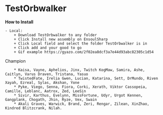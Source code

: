 # TestOrbwalker
**How to Install**

    - Local:
        + Download TestOrbwalker to any folder
        + Click Install new assembly on EnsoulSharp
        + Click Local field and select the folder TestOrbwalker is in
        + Click add and your good to go
        + Gif example https://gyazo.com/2f02ea8dcf3a7e44d93abc82305c1d54

Champion

        * Kaisa, Vayne, Aphelios, Jinx, Twitch KogMaw, Samira, Ashe, Caitlyn, Varus Draven, Tristana, Yasuo
        * TwistedFate, Irelia Gwen, Lucian, Katarina, Sett, DrMundo, Riven Xayah, Ezreal, Sylas, Akshan, Yone
        * Pyke, Viego, Senna, Fiora, Corki, Xerath, Viktor Cassopeia, Camille, Leblanc, Aatrox, Zed, LeeSin
        * Sivir, Karthus, Evelynn, MissFortune, Udyr, Urgot Kennen, Gangplank, Chogath, Jhin, Ryze, Vex, Swain
        * Akali Graves, Warwick, Brand, Zeri, Rengar, Zilean, XinZhao, Kindred Blitzcrank, Nilah.
